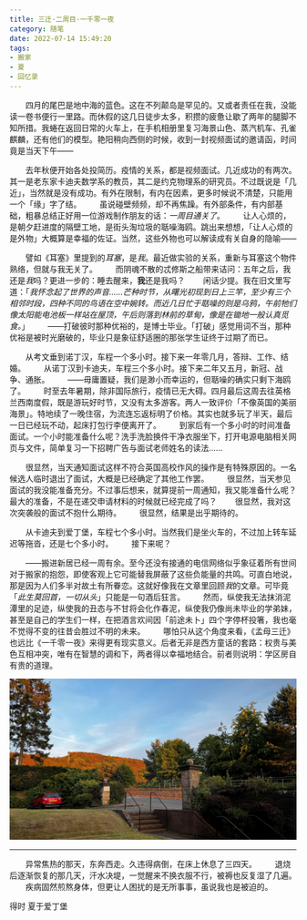 ```yaml
---
title: 三迁·二周目·一千零一夜
category: 随笔
date: 2022-07-14 15:49:20
tags:
- 搬家
- 夏
- 回忆录
---
```


　　四月的尾巴是地中海的蓝色。这在不列颠岛是罕见的。又或者责任在我，没能读一卷书便行一里路。而休假的这几日徒步太多，积攒的疲惫让歇了两年的腿脚不知所措。我蜷在返回日常的火车上，在手机相册里复习海景山色、蒸汽机车、孔雀麒麟，还有他们的模型。艳阳稍向西侧的时候，收到一封视频面试的邀请函，时间竟是当天下午——<!-- more -->

　　去年秋便开始各处投简历。疫情的关系，都是视频面试。几近成功的有两次。其一是老东家卡迪夫数学系的教员，其二是约克物理系的研究员。不过既说是「几近」，当然就是没有成功。有外在限制，有内在因素，更多时候说不清楚，只能用一个「缘」字了结。
　　虽说碰壁频频，却不再焦躁。有外部条件，有内部基础，粗暴总结正好用一位游戏制作朋友的话：*一周目通关了*。
　　让人心烦的，是朝夕赶进度的隔壁工地，是街头淘垃圾的聒噪海鸥。跳出来想想，「让人心烦的是外物」大概算是幸福的佐证。当然，这些外物也可以解读成有关自身的隐喻——

　　譬如《耳塞》里提到的*耳塞*，是*我*。最近做实验的关系，重新与耳塞这个物件熟络，但就与我无关了。
　　而阴魂不散的忒修斯之船带来诘问：五年之后，我还是*我*吗？更进一步的：睡去醒来，**我**还是我吗？
　　闲话少提。我在旧文里写道：「*我怀念起了世界的声音……芒种时节，从曙光初现到日上三竿，至少有三个相邻时段，四种不同的鸟语在空中婉转。而近几日忙于聒噪的则是乌鸦，午前牠们像太阳能电池板一样站在屋顶，午后则落到林前的草甸，像是在锄地一般认真觅食。*」
　　——打破彼时那种优裕的，是博士毕业。「打破」感觉用词不当，那种优裕是被时光磨破的，毕业只是象征舒适圈的那张学生证终于过期了而已。

　　从考文垂到诺丁汉，车程一个多小时。接下来一年零几月，答辩、工作、结婚。
　　从诺丁汉到卡迪夫，车程三个多小时。接下来二年又五月，新冠、战争、通胀。
　　——毋庸置疑，我们是渺小而幸运的，但聒噪的确实只剩下海鸥了。
　　时至去年暑期，除非国际旅行，疫情已无大碍。四月最后这周去往英格兰西南度假，既是游玩好时节，又没有太多游客。两人一致评价「不像英国的美丽海景」。特地续了一晚住宿，为流连忘返标明了价格。其实也就多玩了半天，最后一日已经玩不动，起床打包行李便离开了。
　　到家后有一个多小时的时间准备面试。一个小时能准备什么呢？洗手洗脸换件干净衣服坐下，打开电源电脑相关网页与文件，简单复习一下招聘广告与面试老师姓名的读法……

　　很显然，当天通知面试这样不符合英国高校作风的操作是有特殊原因的。一名候选人临时退出了面试，大概是已经确定了其他工作罢。
　　很显然，当天参见面试的我没能准备充分。不过事后想来，就算提前一周通知，我又能准备什么呢？最大的准备，不是在递交申请材料的时候就已经完成了吗？
　　很显然，我对这次突袭般的面试不抱什么期待。
　　很显然，结果是出乎期待的。

　　从卡迪夫到爱丁堡，车程七个多小时。当然我们是坐火车的，不过加上转车延迟等拖沓，还是七个多小时。
　　接下来呢？

　　——搬进新居已经一周有余。至今还没有接通的电信网络似乎象征着所有世间对于搬家的抱怨，即使客观上它可能替我屏蔽了这些负能量的共鸣。可直白地说，那是因为人们多半对故土有所眷恋。这就好像我在文章里回顾*我*的文章。可毕竟「*此生莫回首，一切从头*」只能是一句酒后狂言。
　　然而，纵使我无法抹消泥潭里的足迹，纵使我的丑态与不甘将会化作春泥，纵使我仍像尚未毕业的学弟妹，甚至是自己的学生们一样，在把酒言欢间因「前途未卜」四个字停杯投箸，我也毫不觉得不变的往昔会胜过不明的未来。
　　哪怕只从这个角度来看，《孟母三迁》也远比《一千零一夜》来得更有现实意义。后者无非是西方童话的套路：权贵与美色互相冲突，唯有在智慧的调和下，两者得以幸福地结合。前者则说明：学区房自有贵的道理。

![housewarming](/images/housewarming.jpg)

---

　　异常焦热的那天，东奔西走。久违得病倒，在床上休息了三四天。
　　退烧后逐渐恢复的那几天，汗水决堤，一觉醒来不换衣服不行，被褥也反复湿了几遍。
　　疾病固然煎熬身体，但更让人困扰的是无所事事，虽说我也是被迫的。


得时
夏于爱丁堡